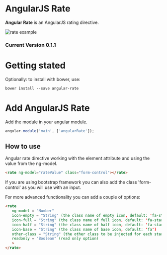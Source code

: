 AngularJS Rate
=============================

**Angular Rate** is an AngularJS rating directive.

![rate example](https://raw.github.com/gaetansenn/angular-rate/master/rate.gif)

### Current Version 0.1.1

# Getting stated
Optionally: to install with bower, use:

```
bower install --save angular-rate
```

# Add AngularJS Rate

Add the module in your angular module.

````javascript
angular.module('main', ['angularRate']);
````

## How to use

Angular rate directive working with the element attribute and using the value from the ng-model.
 
 ```html
 <rate ng-model="rateValue" class="form-control"></rate>
 ```
 
 If you are using bootstrap framework you can also add the class 'form-control' as you will use with an input.
 
 For more advanced functionality you can add a couple of options:
 
 ```html
 <rate 
 	ng-model = "Number"
 	icon-empty = "String" (the class name of empty icon, default: 'fa-star-o')
 	icon-full = "String" (the class name of full icon, default: 'fa-star')
 	icon-half = "String" (the class name of half icon, default: 'fa-star-half-o')
 	icon-base = "String" (the class name of base icon, default: 'fa')
 	other-class = "String" (the other class to be injected for each stars)
 	readonly = "Boolean" (read only option)
 	>
 </rate>
 ```
 
 
 


